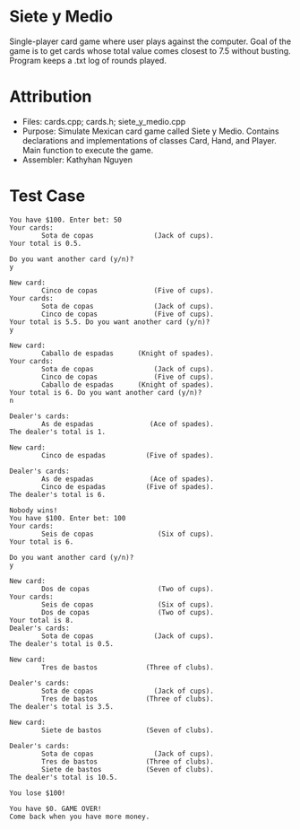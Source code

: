 # Siete y Medio 
Single-player card game where user plays against the computer. Goal of the game is to get cards whose total value comes closest to 7.5 without busting. Program keeps a .txt log of rounds played. 

# Attribution 
- Files: cards.cpp; cards.h; siete_y_medio.cpp
- Purpose: Simulate Mexican card game called Siete y Medio. Contains declarations and implementations of classes Card, Hand, and Player. Main function to execute the game. 
- Assembler: Kathyhan Nguyen 

# Test Case 
```
You have $100. Enter bet: 50
Your cards:
        Sota de copas               (Jack of cups).
Your total is 0.5.

Do you want another card (y/n)?
y

New card:
        Cinco de copas              (Five of cups).
Your cards:
        Sota de copas               (Jack of cups).
        Cinco de copas              (Five of cups).
Your total is 5.5. Do you want another card (y/n)?
y

New card:
        Caballo de espadas      (Knight of spades).
Your cards:
        Sota de copas               (Jack of cups).
        Cinco de copas              (Five of cups).
        Caballo de espadas      (Knight of spades).
Your total is 6. Do you want another card (y/n)?
n

Dealer's cards:
        As de espadas              (Ace of spades).
The dealer's total is 1.

New card:
        Cinco de espadas          (Five of spades).

Dealer's cards:
        As de espadas              (Ace of spades).
        Cinco de espadas          (Five of spades).
The dealer's total is 6.

Nobody wins!
You have $100. Enter bet: 100
Your cards:
        Seis de copas                (Six of cups).
Your total is 6.

Do you want another card (y/n)?
y

New card:
        Dos de copas                 (Two of cups).
Your cards:
        Seis de copas                (Six of cups).
        Dos de copas                 (Two of cups).
Your total is 8.
Dealer's cards:
        Sota de copas               (Jack of cups).
The dealer's total is 0.5.

New card:
        Tres de bastos            (Three of clubs).

Dealer's cards:
        Sota de copas               (Jack of cups).
        Tres de bastos            (Three of clubs).
The dealer's total is 3.5.

New card:
        Siete de bastos           (Seven of clubs).

Dealer's cards:
        Sota de copas               (Jack of cups).
        Tres de bastos            (Three of clubs).
        Siete de bastos           (Seven of clubs).
The dealer's total is 10.5.

You lose $100!

You have $0. GAME OVER!
Come back when you have more money.
```
